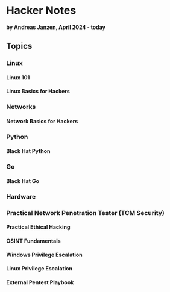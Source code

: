 # Hacker Notes

**by Andreas Janzen, April 2024 - today**

## Topics

### Linux
#### Linux 101
#### Linux Basics for Hackers

### Networks
#### Network Basics for Hackers

### Python
#### Black Hat Python

### Go
#### Black Hat Go

### Hardware

### Practical Network Penetration Tester (TCM Security)
#### Practical Ethical Hacking
#### OSINT Fundamentals
#### Windows Privilege Escalation
#### Linux Privilege Escalation
#### External Pentest Playbook

